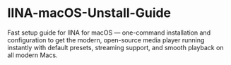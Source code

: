 # IINA-macOS-Unstall-Guide
Fast setup guide for IINA for macOS — one-command installation and configuration to get the modern, open-source media player running instantly with default presets, streaming support, and smooth playback on all modern Macs.
